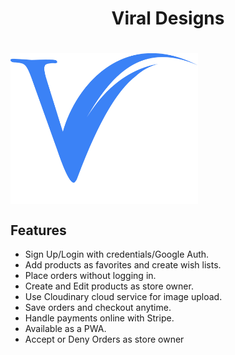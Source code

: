 <h1 align="center">
  Viral Designs
<h1>

<img src="https://raw.githubusercontent.com/IshankaDSenevirathne/Viral/main/public/viral3.svg" width="300px" align="center">

## Features
- Sign Up/Login with credentials/Google Auth.
- Add products as favorites and create wish lists.
- Place orders without logging in.
- Create and Edit products as store owner.
- Use Cloudinary cloud service for image upload.
- Save orders and checkout anytime.
- Handle payments online with Stripe.
-  Available as a PWA.
-  Accept or Deny Orders as store owner

